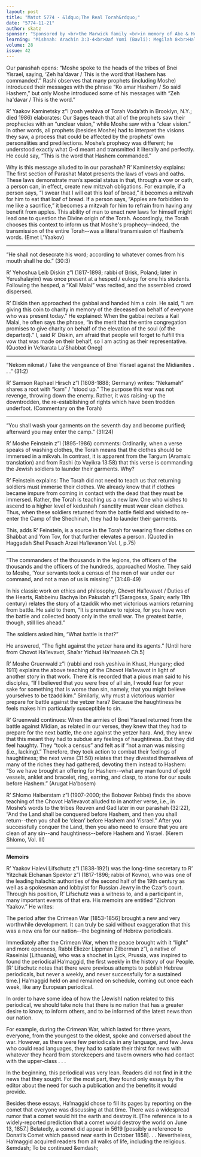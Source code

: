 ```yaml
---
layout: post
title: "Matot 5774 - &ldquo;The Real Torah&rdquo;"
date: "5774-11-21"
author: skatz
sponsor: "Sponsored by <br>the Marwick family <br>in memory of Abe & Helen Spector a&rdquo;h"
learning: "Mishnah: Arachin 3:3-4<br>Daf Yomi (Bavli): Megilah 8<br>Halachah: Mishnah Berurah 422:3-5"
volume: 28
issue: 42
---
```


Our parashah opens\: &ldquo;Moshe spoke to the heads of the tribes of Bnei Yisrael, saying, &lsquo;Zeh ha'davar / This is the word that Hashem has commanded&rsquo;.&rdquo;  Rashi observes that many prophets (including Moshe) introduced their messages with the phrase &ldquo;Ko amar Hashem / So said Hashem,&rdquo; but only Moshe introduced some of his messages with &ldquo;Zeh ha'davar / This is the word.&rdquo;

R&rsquo; Yaakov Kaminetsky z"l (rosh yeshiva of Torah Voda&rsquo;ath in Brooklyn, N.Y.; died 1986) elaborates: Our Sages teach that all of the prophets saw their prophecies with an &ldquo;unclear vision,&rdquo; while Moshe saw with a &ldquo;clear vision.&rdquo;  In other words, all prophets (besides Moshe) had to interpret the visions they saw, a process that could be affected by the prophets&rsquo; own personalities and predilections. Moshe&rsquo;s prophecy was different; he understood exactly what G-d meant and transmitted it literally and perfectly.  He could say, &ldquo;This is the word that Hashem commanded.&rdquo;

Why is this message alluded to in our parashah? R&rsquo; Kaminetsky explains: The first section of Parashat Matot presents the laws of vows and oaths.  These laws demonstrate man&rsquo;s special status in that, through a vow or oath, a person can, in effect, create new mitzvah obligations. For example, if a person says, &ldquo;I swear that I will eat this loaf of bread,&rdquo; it becomes a mitzvah for him to eat that loaf of bread.  If a person says, &ldquo;Apples are forbidden to me like a sacrifice,&rdquo; it becomes a mitzvah for him to refrain from having any benefit from apples.  This ability of man to enact new laws for himself might lead one to question the Divine origin of the Torah.  Accordingly, the Torah chooses this context to inform us that Moshe's prophecy--indeed, the transmission of the entire Torah--was a literal transmission of Hashem&rsquo;s words.  (Emet L'Yaakov)

********

&ldquo;He shall not desecrate his word; according to whatever comes from his mouth shall he do.&rdquo;  (30:3)

R&rsquo; Yehoshua Leib Diskin z&rdquo;l (1817-1898; rabbi of Brisk, Poland; later in Yerushalayim) was once present at a hesped / eulogy for one his students.  Following the hesped, a &ldquo;Kail Malai&rdquo; was recited, and the assembled crowd dispersed.

R&rsquo; Diskin then approached the gabbai and handed him a coin.  He said, &ldquo;I am giving this coin to charity in memory of the deceased on behalf of everyone who was present today.&rdquo;  He explained: When the gabbai recites a Kail Malai, he often says the phrase, &ldquo;in the merit that the entire congregation promises to give charity on behalf of the elevation of the soul (of the departed).&rdquo;  I, said R&rsquo; Diskin, am afraid that people will forget to fulfill this vow that was made on their behalf, so I am acting as their representative.  (Quoted in Ve&rsquo;karata La&rsquo;Shabbat Oneg)

********

&ldquo;Nekom nikmat / Take the vengeance of Bnei Yisrael against the Midianites . . .&rdquo;  (31:2)

R&rsquo; Samson Raphael Hirsch z&rdquo;l (1808-1888; Germany) writes: &ldquo;Nekamah&rdquo; shares a root with &ldquo;kam&rdquo; / &ldquo;stood up.&rdquo;  The purpose this war was not revenge, throwing down the enemy.  Rather, it was raising-up the downtrodden, the re-establishing of rights which have been trodden underfoot.  (Commentary on the Torah)

********

&ldquo;You shall wash your garments on the seventh day and become purified; afterward you may enter the camp.&rdquo;  (31:24)

R&rsquo; Moshe Feinstein z&rdquo;l (1895-1986) comments: Ordinarily, when a verse speaks of washing clothes, the Torah means that the clothes should be immersed in a mikvah.  In contrast, it is apparent from the Targum (Aramaic translation) and from Rashi (to Vayikra 13:58) that this verse is commanding the Jewish soldiers to launder their garments.  Why?

R&rsquo; Feinstein explains: The Torah did not need to teach us that returning soldiers must immerse their clothes.  We already know that if clothes became impure from coming in contact with the dead that they must be immersed.  Rather, the Torah is teaching us a new law.  One who wishes to ascend to a higher level of kedushah / sanctity must wear clean clothes.  Thus, when these soldiers returned from the battle field and wished to re-enter the Camp of the Shechinah, they had to launder their garments.

This, adds R&rsquo; Feinstein, is a source in the Torah for wearing finer clothes on Shabbat and Yom Tov, for that further elevates a person.  (Quoted in Haggadah Shel Pesach Arzei Ha&rsquo;levanon Vol. I, p.75)

********

&ldquo;The commanders of the thousands in the legions, the officers of the thousands and the officers of the hundreds, approached Moshe.  They said to Moshe, &lsquo;Your servants took a census of the men of war under our command, and not a man of us is missing&rsquo;.&rdquo;  (31:48-49)

In his classic work on ethics and philosophy, Chovot Ha&rsquo;levavot / Duties of the Hearts, Rabbeinu Bachya ibn Pakudah z&rdquo;l (Saragossa, Spain; early 11th century) relates the story of a tzaddik who met victorious warriors returning from battle.  He said to them, &ldquo;It is premature to rejoice, for you have won the battle and collected booty only in the small war.  The greatest battle, though, still lies ahead.&rdquo;

The soldiers asked him, &ldquo;What battle is that?&rdquo;

He answered, &ldquo;The fight against the yetzer hara and its agents.&rdquo; \[Until here from Chovot Ha&rsquo;levavot, Sha&rsquo;ar Yichud Ha&rsquo;maaseh Ch.5\]

R&rsquo; Moshe Gruenwald z&rdquo;l (rabbi and rosh yeshiva in Khust, Hungary; died 1911) explains the above teaching of the Chovot Ha&rsquo;levavot in light of another story in that work.  There it is recorded that a pious man said to his disciples, &ldquo;If I believed that you were free of all sin, I would fear for your sake for something that is worse than sin, namely, that you might believe yourselves to be tzaddikim.&rdquo;  Similarly, why must a victorious warrior prepare for battle against the yetzer hara?  Because the haughtiness he feels makes him particularly susceptible to sin.

R&rsquo; Gruenwald continues: When the armies of Bnei Yisrael returned from the battle against Midian, as related in our verses, they knew that they had to prepare for the next battle, the one against the yetzer hara.  And, they knew that this meant they had to subdue any feelings of haughtiness.  But they did feel haughty.  They &ldquo;took a census&rdquo; and felt as if &ldquo;not a man was missing (i.e., lacking).&rdquo;  Therefore, they took action to combat their feelings of haughtiness; the next verse (31:50) relates that they divested themselves of many of the riches they had gathered, devoting them instead to Hashem: &ldquo;So we have brought an offering for Hashem--what any man found of gold vessels, anklet and bracelet, ring, earring, and clasp, to atone for our souls before Hashem.&rdquo;  (Arugat Ha&rsquo;bosem)

R&rsquo; Shlomo Halberstam z&rdquo;l (1907-2000; the Bobover Rebbe) finds the above teaching of the Chovot Ha&rsquo;levavot alluded to in another verse, i.e., in Moshe&rsquo;s words to the tribes Reuven and Gad later in our parashah (32:22), &ldquo;And the Land shall be conquered before Hashem, and then you shall return--then you shall be &lsquo;clean&rsquo; before Hashem and Yisrael.&rdquo;  After you successfully conquer the Land, then you also need to ensure that you are clean of any sin--and haughtiness--before Hashem and Yisrael.  (Kerem Shlomo, Vol. III)

*******

**Memoirs**

R&rsquo; Yaakov Halevi Lifschutz z"l (1838-1921) was the long-time secretary to R&rsquo; Yitzchak Elchanan Spektor z&rdquo;l (1817-1896; rabbi of Kovno), who was one of the leading halachic authorities of the second half of the 19th century as well as a spokesman and lobbyist for Russian Jewry in the Czar&rsquo;s court.  Through his position, R&rsquo; Lifschutz was a witness to, and a participant in, many important events of that era.  His memoirs are entitled &ldquo;Zichron Yaakov.&rdquo;  He writes:

The period after the Crimean War \[1853-1856\] brought a new and very worthwhile development.  It can truly be said without exaggeration that this was a new era for our nation--the beginning of Hebrew periodicals.

Immediately after the Crimean War, when the peace brought with it &ldquo;light&rdquo; and more openness, Rabbi Eliezer Lippman Zilberman z&rdquo;l, a native of Raseiniai \[Lithuania\], who was a shochet in Lyck, Prussia, was inspired to found the periodical Ha&rsquo;maggid, the first weekly in the history of our People.  \[R&rsquo; Lifschutz notes that there were previous attempts to publish Hebrew periodicals, but never a weekly, and never successfully for a sustained time.\]  Ha&rsquo;maggid held on and remained on schedule, coming out once each week, like any European periodical.

In order to have some idea of how the (Jewish) nation related to this periodical, we should take note that there is no nation that has a greater desire to know, to inform others, and to be informed of the latest news than our nation.

For example, during the Crimean War, which lasted for three years, everyone, from the youngest to the oldest, spoke and conversed about the war.  However, as there were few periodicals in any language, and few Jews who could read languages, they had to satiate their thirst for news with whatever they heard from storekeepers and tavern owners who had contact with the upper-class . . .

In the beginning, this periodical was very lean.  Readers did not find in it the news that they sought.  For the most part, they found only essays by the editor about the need for such a publication and the benefits it would provide.

Besides these essays, Ha&rsquo;maggid chose to fill its pages by reporting on the comet that everyone was discussing at that time.  There was a widespread rumor that a comet would hit the earth and destroy it.  \[The reference is to a widely-reported prediction that a comet would destroy the world on June 13, 1857.\]  Belatedly, a comet did appear in 5619 \[possibly a reference to Donati&rsquo;s Comet which passed near earth in October 1858\]. . .  Nevertheless, Ha&rsquo;maggid acquired readers from all walks of life, including the religious.  &emdash; To be continued &emdash;
